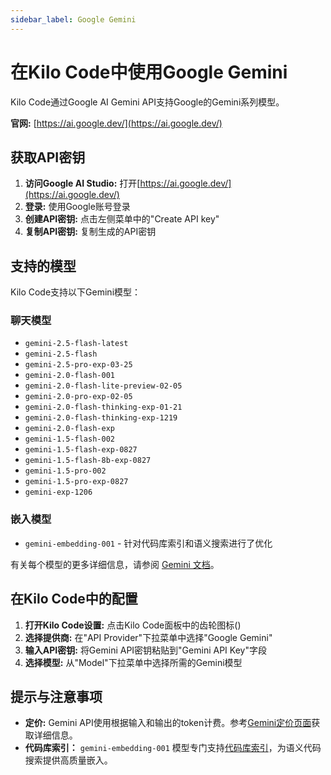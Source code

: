 ```yaml
---
sidebar_label: Google Gemini
---
```


# 在Kilo Code中使用Google Gemini

Kilo Code通过Google AI Gemini API支持Google的Gemini系列模型。

**官网:** [https://ai.google.dev/](https://ai.google.dev/)

## 获取API密钥

1. **访问Google AI Studio:** 打开[https://ai.google.dev/](https://ai.google.dev/)
2. **登录:** 使用Google账号登录
3. **创建API密钥:** 点击左侧菜单中的"Create API key"
4. **复制API密钥:** 复制生成的API密钥

## 支持的模型

Kilo Code支持以下Gemini模型：

### 聊天模型

- `gemini-2.5-flash-latest`
- `gemini-2.5-flash`
- `gemini-2.5-pro-exp-03-25`
- `gemini-2.0-flash-001`
- `gemini-2.0-flash-lite-preview-02-05`
- `gemini-2.0-pro-exp-02-05`
- `gemini-2.0-flash-thinking-exp-01-21`
- `gemini-2.0-flash-thinking-exp-1219`
- `gemini-2.0-flash-exp`
- `gemini-1.5-flash-002`
- `gemini-1.5-flash-exp-0827`
- `gemini-1.5-flash-8b-exp-0827`
- `gemini-1.5-pro-002`
- `gemini-1.5-pro-exp-0827`
- `gemini-exp-1206`

### 嵌入模型

- `gemini-embedding-001` - 针对代码库索引和语义搜索进行了优化

有关每个模型的更多详细信息，请参阅 [Gemini 文档](https://ai.google.dev/models/gemini)。

## 在Kilo Code中的配置

1. **打开Kilo Code设置:** 点击Kilo Code面板中的齿轮图标(<Codicon name="gear" />)
2. **选择提供商:** 在"API Provider"下拉菜单中选择"Google Gemini"
3. **输入API密钥:** 将Gemini API密钥粘贴到"Gemini API Key"字段
4. **选择模型:** 从"Model"下拉菜单中选择所需的Gemini模型

## 提示与注意事项

- **定价:** Gemini API使用根据输入和输出的token计费。参考[Gemini定价页面](https://ai.google.dev/pricing)获取详细信息。
- **代码库索引：** `gemini-embedding-001` 模型专门支持[代码库索引](/features/codebase-indexing)，为语义代码搜索提供高质量嵌入。
